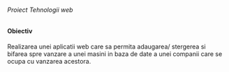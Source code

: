  <h6> Proiect Tehnologii web</h6>


<h4> Obiectiv </h4>


Realizarea unei aplicatii web care sa permita adaugarea/ stergerea si bifarea spre vanzare a unei masini in baza de date a unei companii care se ocupa cu vanzarea acestora.


